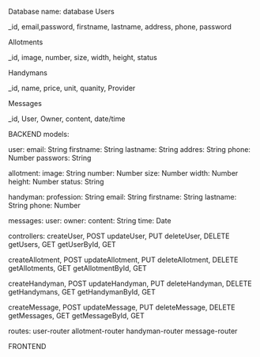 Database name: database
Users

_id, email,password, firstname, lastname, address, phone, password


Allotments

_id, image, number, size, width, height, status

Handymans

_id, name, price, unit, quanity, Provider

Messages

_id, User, Owner, content, date/time

BACKEND
models:

user:
email: String
firstname: String
lastname: String
addres: String
phone: Number 
passwors: String

allotment:
image: String
number: Number
size: Number
width: Number
height: Number
status: String

handyman:
profession: String
email: String
firstname: String
lastname: String
phone: Number

messages:
user:
owner:
content: String
time: Date

controllers:
createUser, POST
updateUser, PUT
deleteUser, DELETE
getUsers, GET
getUserById, GET

createAllotment, POST
updateAllotment, PUT
deleteAllotment, DELETE
getAllotments, GET
getAllotmentById, GET

createHandyman, POST
updateHandyman, PUT
deleteHandyman, DELETE
getHandymans, GET
getHandymanById, GET

createMessage, POST
updateMessage, PUT
deleteMessage, DELETE
getMessages, GET
getMessageById, GET

routes:
user-router
allotment-router
handyman-router
message-router

FRONTEND

